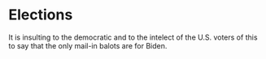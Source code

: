 # Elections
It is insulting to the democratic and to the intelect of the U.S. voters of this to say that the only mail-in balots are for Biden.
